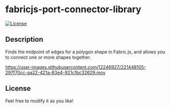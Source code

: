 # fabricjs-port-connector-library

[![License](https://img.shields.io/badge/License-MIT-blue.svg)](https://opensource.org/licenses/MIT)

## Description

Finds the midpoint of edges for a polygon shape in Fabric.js, and allows you to connect one or more shapes together.



https://user-images.githubusercontent.com/12246927/221448105-297f70cc-aa22-421a-83e4-921c1bc32629.mov



## License

Feel free to modify it as you like!

